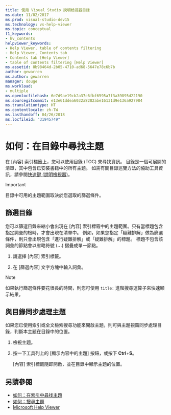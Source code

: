 ```yaml
---
title: 使用 Visual Studio 說明檢視器目錄
ms.date: 11/02/2017
ms.prod: visual-studio-dev15
ms.technology: vs-help-viewer
ms.topic: conceptual
f1_keywords:
- hv_contents
helpviewer_keywords:
- Help Viewer, table of contents filtering
- Help Viewer, Contents tab
- Contents tab [Help Viewer]
- table of contents filtering [Help Viewer]
ms.assetid: 8b98464d-2b05-4710-ad68-5647e78c6b7b
author: gewarren
ms.author: gewarren
manager: douge
ms.workload:
- multiple
ms.openlocfilehash: 6e7d9ae19cb2a37c6fbf6595a7f3a39895d22190
ms.sourcegitcommit: e13e61ddea6032a8282abe16131d9e136a927984
ms.translationtype: HT
ms.contentlocale: zh-TW
ms.lasthandoff: 04/26/2018
ms.locfileid: "31945749"
---
```

# <a name="how-to-find-topics-in-the-table-of-contents"></a>如何：在目錄中尋找主題

在 [內容] 索引標籤上，您可以使用目錄 (TOC) 來尋找資訊。 目錄是一個可展開的清單，其中包含已安裝書籍中的所有主題。 如需有關目錄巡覽方法的協助工具資訊，請參閱[快速鍵 (說明檢視器)](../ide/shortcut-keys-help-viewer.md)。

> [!IMPORTANT]
> 目錄中可用的主題範圍取決於您選取的篩選條件。

## <a name="filter-the-toc"></a>篩選目錄

您可以篩選目錄來縮小會出現在 [內容] 索引標籤中的主題範圍。只有當標題包含指定詞彙的根時，才會出現在清單中。 例如，如果您指定「疑難排解」做為篩選條件，則只會出現包含「進行疑難排解」或「疑難排解」的標題。 標題不包含該詞彙的節點會以省略符號 (**...**) 摺疊成單一節點。

1.  請選擇 [內容] 索引標籤。

2.  在 [篩選內容] 文字方塊中輸入詞彙。

> [!NOTE]
> 如果執行篩選條件要花很長的時間，則您可使用 `title:` 進階搜尋運算子來快速顯示結果。

## <a name="synchronize-a-topic-with-the-toc"></a>與目錄同步處理主題

如果您已使用索引或全文檢索搜尋功能來開啟主題，則可與主題視窗同步處理目錄，判斷本主題在目錄中的位置。

1.  檢視主題。

2.  按一下工具列上的 [顯示內容中的主題] 按鈕，或按下 **Ctrl**+**S**。

     [內容] 索引標籤隨即開啟，並在目錄中顯示主題的位置。

## <a name="see-also"></a>另請參閱

- [如何：在索引中尋找主題](../ide/how-to-find-topics-in-the-index.md)
- [如何：搜尋主題](../ide/how-to-search-for-topics.md)
- [Microsoft Help Viewer](../ide/microsoft-help-viewer.md)